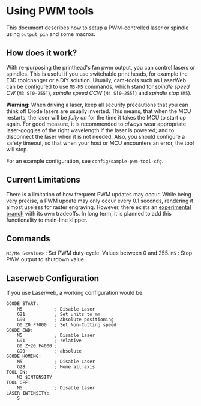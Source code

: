 # Using PWM tools

This document describes how to setup a PWM-controlled laser or spindle using `output_pin` and some macros.

## How does it work?

With re-purposing the printhead's fan pwm output, you can control lasers or spindles. This is useful if you use switchable print heads, for example the E3D toolchanger or a DIY solution. Usually, cam-tools such as LaserWeb can be configured to use `M3-M5` commands, which stand for *spindle speed CW* (`M3 S[0-255]`), *spindle speed CCW* (`M4 S[0-255]`) and *spindle stop* (`M5`).

**Warning:** When driving a laser, keep all security precautions that you can think of! Diode lasers are usually inverted. This means, that when the MCU restarts, the laser will be *fully on* for the time it takes the MCU to start up again. For good measure, it is recommended to *always* wear appropriate laser-goggles of the right wavelength if the laser is powered; and to disconnect the laser when it is not needed. Also, you should configure a safety timeout, so that when your host or MCU encounters an error, the tool will stop.

For an example configuration, see `config/sample-pwm-tool-cfg`.

## Current Limitations

There is a limitation of how frequent PWM updates may occur. While being very precise, a PWM update may only occur every 0.1 seconds, rendering it almost useless for raster engraving. However, there exists an [experimental branch](https://github.com/Cirromulus/klipper/tree/laser_tool) with its own tradeoffs. In long term, it is planned to add this functionality to main-line klipper.

## Commands

`M3/M4 S<value>` : Set PWM duty-cycle. Values between 0 and 255. `M5` : Stop PWM output to shutdown value.

## Laserweb Configuration

If you use Laserweb, a working configuration would be:

    GCODE START:
        M5            ; Disable Laser
        G21           ; Set units to mm
        G90           ; Absolute positioning
        G0 Z0 F7000   ; Set Non-Cutting speed
    GCODE END:
        M5            ; Disable Laser
        G91           ; relative
        G0 Z+20 F4000 ;
        G90           ; absolute
    GCODE HOMING:
        M5            ; Disable Laser
        G28           ; Home all axis
    TOOL ON:
        M3 $INTENSITY
    TOOL OFF:
        M5            ; Disable Laser
    LASER INTENSITY:
        S
